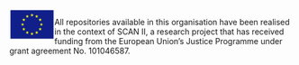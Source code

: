 <img src="./profile/eu-logo.png" width="80" height="54" align="left" alt="EU logo" />

All repositories available in this organisation have been realised in the context of SCAN II, a research project that has received funding from the European Union’s Justice Programme under grant agreement No. 101046587.
